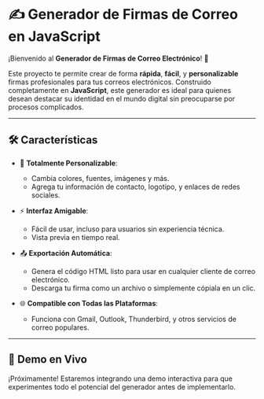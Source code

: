 # ✍️ Generador de Firmas de Correo en JavaScript

¡Bienvenido al **Generador de Firmas de Correo Electrónico**! 🚀 

Este proyecto te permite crear de forma **rápida**, **fácil**, y **personalizable** firmas profesionales para tus correos electrónicos. Construido completamente en **JavaScript**, este generador es ideal para quienes desean destacar su identidad en el mundo digital sin preocuparse por procesos complicados.


----



## 🛠️ Características

- 🔧 **Totalmente Personalizable**:
  - Cambia colores, fuentes, imágenes y más.
  - Agrega tu información de contacto, logotipo, y enlaces de redes sociales.

- ⚡ **Interfaz Amigable**:
  - Fácil de usar, incluso para usuarios sin experiencia técnica.
  - Vista previa en tiempo real.

- 📤 **Exportación Automática**:
  - Genera el código HTML listo para usar en cualquier cliente de correo electrónico.
  - Descarga tu firma como un archivo o simplemente cópiala en un clic.

- 🌐 **Compatible con Todas las Plataformas**:
  - Funciona con Gmail, Outlook, Thunderbird, y otros servicios de correo populares.


----


## 🚀 Demo en Vivo

¡Próximamente! Estaremos integrando una demo interactiva para que experimentes todo el potencial del generador antes de implementarlo.

